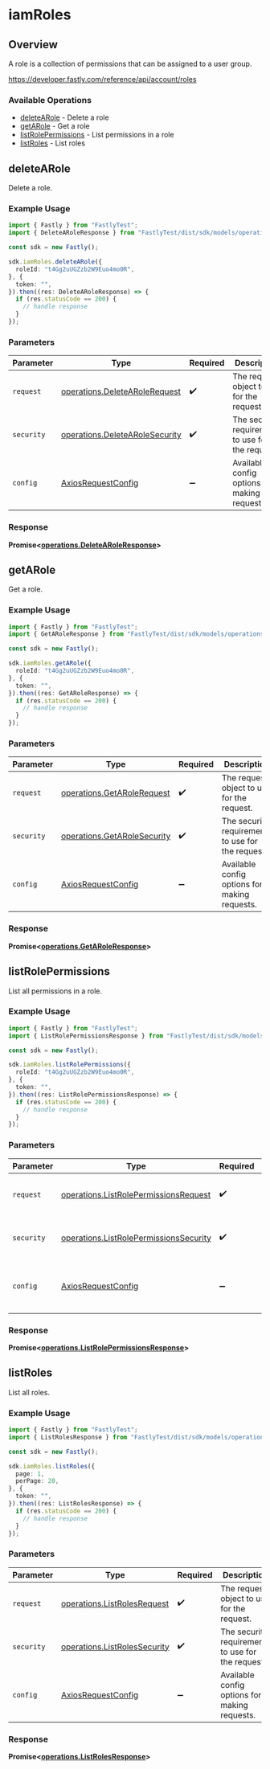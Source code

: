 # iamRoles

## Overview

A role is a collection of permissions that can be assigned to a user group.

<https://developer.fastly.com/reference/api/account/roles>
### Available Operations

* [deleteARole](#deletearole) - Delete a role
* [getARole](#getarole) - Get a role
* [listRolePermissions](#listrolepermissions) - List permissions in a role
* [listRoles](#listroles) - List roles

## deleteARole

Delete a role.

### Example Usage

```typescript
import { Fastly } from "FastlyTest";
import { DeleteARoleResponse } from "FastlyTest/dist/sdk/models/operations";

const sdk = new Fastly();

sdk.iamRoles.deleteARole({
  roleId: "t4Gg2uUGZzb2W9Euo4mo0R",
}, {
  token: "",
}).then((res: DeleteARoleResponse) => {
  if (res.statusCode == 200) {
    // handle response
  }
});
```

### Parameters

| Parameter                                                                        | Type                                                                             | Required                                                                         | Description                                                                      |
| -------------------------------------------------------------------------------- | -------------------------------------------------------------------------------- | -------------------------------------------------------------------------------- | -------------------------------------------------------------------------------- |
| `request`                                                                        | [operations.DeleteARoleRequest](../../models/operations/deletearolerequest.md)   | :heavy_check_mark:                                                               | The request object to use for the request.                                       |
| `security`                                                                       | [operations.DeleteARoleSecurity](../../models/operations/deletearolesecurity.md) | :heavy_check_mark:                                                               | The security requirements to use for the request.                                |
| `config`                                                                         | [AxiosRequestConfig](https://axios-http.com/docs/req_config)                     | :heavy_minus_sign:                                                               | Available config options for making requests.                                    |


### Response

**Promise<[operations.DeleteARoleResponse](../../models/operations/deletearoleresponse.md)>**


## getARole

Get a role.

### Example Usage

```typescript
import { Fastly } from "FastlyTest";
import { GetARoleResponse } from "FastlyTest/dist/sdk/models/operations";

const sdk = new Fastly();

sdk.iamRoles.getARole({
  roleId: "t4Gg2uUGZzb2W9Euo4mo0R",
}, {
  token: "",
}).then((res: GetARoleResponse) => {
  if (res.statusCode == 200) {
    // handle response
  }
});
```

### Parameters

| Parameter                                                                  | Type                                                                       | Required                                                                   | Description                                                                |
| -------------------------------------------------------------------------- | -------------------------------------------------------------------------- | -------------------------------------------------------------------------- | -------------------------------------------------------------------------- |
| `request`                                                                  | [operations.GetARoleRequest](../../models/operations/getarolerequest.md)   | :heavy_check_mark:                                                         | The request object to use for the request.                                 |
| `security`                                                                 | [operations.GetARoleSecurity](../../models/operations/getarolesecurity.md) | :heavy_check_mark:                                                         | The security requirements to use for the request.                          |
| `config`                                                                   | [AxiosRequestConfig](https://axios-http.com/docs/req_config)               | :heavy_minus_sign:                                                         | Available config options for making requests.                              |


### Response

**Promise<[operations.GetARoleResponse](../../models/operations/getaroleresponse.md)>**


## listRolePermissions

List all permissions in a role.

### Example Usage

```typescript
import { Fastly } from "FastlyTest";
import { ListRolePermissionsResponse } from "FastlyTest/dist/sdk/models/operations";

const sdk = new Fastly();

sdk.iamRoles.listRolePermissions({
  roleId: "t4Gg2uUGZzb2W9Euo4mo0R",
}, {
  token: "",
}).then((res: ListRolePermissionsResponse) => {
  if (res.statusCode == 200) {
    // handle response
  }
});
```

### Parameters

| Parameter                                                                                        | Type                                                                                             | Required                                                                                         | Description                                                                                      |
| ------------------------------------------------------------------------------------------------ | ------------------------------------------------------------------------------------------------ | ------------------------------------------------------------------------------------------------ | ------------------------------------------------------------------------------------------------ |
| `request`                                                                                        | [operations.ListRolePermissionsRequest](../../models/operations/listrolepermissionsrequest.md)   | :heavy_check_mark:                                                                               | The request object to use for the request.                                                       |
| `security`                                                                                       | [operations.ListRolePermissionsSecurity](../../models/operations/listrolepermissionssecurity.md) | :heavy_check_mark:                                                                               | The security requirements to use for the request.                                                |
| `config`                                                                                         | [AxiosRequestConfig](https://axios-http.com/docs/req_config)                                     | :heavy_minus_sign:                                                                               | Available config options for making requests.                                                    |


### Response

**Promise<[operations.ListRolePermissionsResponse](../../models/operations/listrolepermissionsresponse.md)>**


## listRoles

List all roles.

### Example Usage

```typescript
import { Fastly } from "FastlyTest";
import { ListRolesResponse } from "FastlyTest/dist/sdk/models/operations";

const sdk = new Fastly();

sdk.iamRoles.listRoles({
  page: 1,
  perPage: 20,
}, {
  token: "",
}).then((res: ListRolesResponse) => {
  if (res.statusCode == 200) {
    // handle response
  }
});
```

### Parameters

| Parameter                                                                    | Type                                                                         | Required                                                                     | Description                                                                  |
| ---------------------------------------------------------------------------- | ---------------------------------------------------------------------------- | ---------------------------------------------------------------------------- | ---------------------------------------------------------------------------- |
| `request`                                                                    | [operations.ListRolesRequest](../../models/operations/listrolesrequest.md)   | :heavy_check_mark:                                                           | The request object to use for the request.                                   |
| `security`                                                                   | [operations.ListRolesSecurity](../../models/operations/listrolessecurity.md) | :heavy_check_mark:                                                           | The security requirements to use for the request.                            |
| `config`                                                                     | [AxiosRequestConfig](https://axios-http.com/docs/req_config)                 | :heavy_minus_sign:                                                           | Available config options for making requests.                                |


### Response

**Promise<[operations.ListRolesResponse](../../models/operations/listrolesresponse.md)>**


